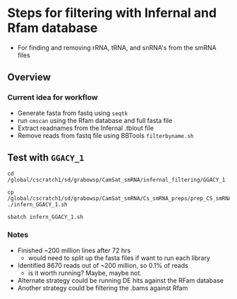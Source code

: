 # Steps for filtering with Infernal and Rfam database
* For finding and removing rRNA, tRNA, and snRNA's from the smRNA files

## Overview
### Current idea for workflow
* Generate fasta from fastq using `seqtk`
* run `cmscan` using the Rfam database and full fasta file
* Extract readnames from the Infernal .tblout file
* Remove reads from fastq file using BBTools `filterbyname.sh`

## Test with `GGACY_1`
```
cd /global/cscratch1/sd/grabowsp/CamSat_smRNA/infernal_filtering/GGACY_1

cp /global/cscratch1/sd/grabowsp/CamSat_smRNA/Cs_smRNA_preps/prep_CS_smRNA_submit.sh ./infern_GGACY_1.sh

sbatch infern_GGACY_1.sh
```

### Notes
* Finished ~200 million lines after 72 hrs
  * would need to split up the fasta files if want to run each library
* Identified 8670 reads out of ~200 million, so 0.1% of reads
  * is it worth running? Maybe, maybe not.
* Alternate strategy could be running DE hits against the RFam database
* Another strategy could be filtering the .bams against Rfam

